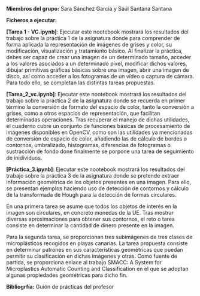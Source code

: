 **Miembros del grupo:** Sara Sánchez García y Saúl Santana Santana

**Ficheros a ejecutar:**

**[Tarea 1 - VC.ipynb]**: Ejecutar este nootebook mostrará los resultados del trabajo sobre la práctica 1 de la asignatura donde para comprender de forma aplicada la representación de imágenes de grises y color, su modificación, visualización y tratamiento básico. Al finalizar la práctica, debes ser capaz de crear una imagen de un determinado tamaño, acceder a los valores asociados a un determinado píxel, modificar dichos valores, dibujar primitivas gráficas básicas sobre una imagen, abrir una imagen de disco, así como acceder a los fotogramas de un vídeo o captura de cámara. Para todo ello, se completan las distintas tareas propuestas.

**[Tarea_2_vc.ipynb]**:  Ejecutar este nootebook mostrará los resultados del trabajo sobre la práctica 2 de la asignatura donde se recuerda en primer término la conversión de formato del espacio de color, tanto la conversión a grises, como a otros espacios de representación, que facilitan determinadas operaciones. Tras recuperar el manejo de dichas utilidades, el cuaderno cubre un conjunto de funciones básicas de procesamiento de imágenes disponibles en OpenCV, como son las utilidades ya mencionadas de conversión de espacio de color, añadiendo las de cálculo de bordes o contornos, umbralizado, histogramas, diferencias de fotogramas o sustracción de fondo done finalmente se porpone una tarea de seguimiento de inidividuos.

**[Práctica_3.ipynb]**:  Ejecutar este nootebook mostrará los resultados del trabajo sobre la práctica 3 de la asignatura donde se pretende  extraer información geométrica de los objetos presentes en una imagen. Para ello, se presentan ejemplos haciendo uso de detección de contornos y cálculo de la transformada de Hough para la detección de formas circulares.

En una primera tarea se asume que todos los objetos de interés en la imagen son circulares, en concreto monedas de la UE. Tras mostrar diversas aproximaciones para obtener sus contornos, el reto o tarea consiste en determinar la cantidad de dinero presente en la imagen.

Para la segunda tarea, se proporcionan tres subimágenes de tres clases de microplásticos recogidos en playas canarias. La tarea propuesta consiste en determinar patrones en sus características geométricas que puedan permitir su clasificación en dichas imágenes y otras. Como fuente de partida, se proporciona enlace al trabajo SMACC: A System for Microplastics Automatic Counting and Classification en el que se adoptan algunas propiedades geométricas para dicho fin.

**Bibliogrfía:** Guión de prácticas del profesor

